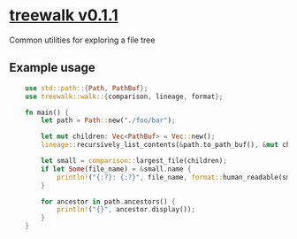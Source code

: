 # [treewalk v0.1.1](https://crates.io/crates/treewalk)
Common utilities for exploring a file tree

## Example usage
```rust
    use std::path::{Path, PathBuf};
    use treewalk::walk::{comparison, lineage, format};

    fn main() {
        let path = Path::new("./foo/bar");

        let mut children: Vec<PathBuf> = Vec::new();
        lineage::recursively_list_contents(&path.to_path_buf(), &mut children);

        let small = comparison::largest_file(children);
        if let Some(file_name) = &small.name {
            println!("{:?}: {:?}", file_name, format::human_readable(small.size));
        }

        for ancestor in path.ancestors() {
            println!("{}", ancestor.display());
        }
    }

```
